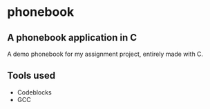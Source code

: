 # phonebook
## A phonebook application in C
A demo phonebook for my assignment project, entirely made with C. 

## Tools used
- Codeblocks
- GCC
